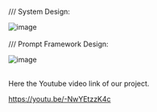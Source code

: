 /// System Design:

![image](https://github.com/user-attachments/assets/6e71bacb-33e1-493e-b8f8-7ec965e0152c)
<br><br>
///
Prompt Framework Design:

![image](https://github.com/user-attachments/assets/647e01fb-9c8c-4460-885a-5daed59667b8)

<br>
Here the Youtube video link of our project.

https://youtu.be/-NwYEtzzK4c
